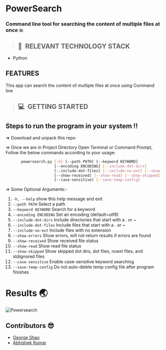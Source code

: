 # **PowerSearch**

### **Command line tool for searching the content of multiple files at once** :boom:

>## 📂&nbsp; RELEVANT TECHNOLOGY STACK
* Python

## FEATURES
This app can search the content of multiple files at once using Command line

>## 💻&nbsp; GETTING STARTED

## Steps to run the program in your system !!

=> Download and unpack this repo
 
=> Once we are in Project Directory Open Terminal or Command Prompt, Follow the below commands according to your usage:
```bash
       powersearch.py [-h] [--path PATH] [--keyword KEYWORD]
                      [--encoding ENCODING] [--include-dot-dirs]
                      [--include-dot-files] [--include-no-ext] [--show-errors]
                      [--show-received] [--show-read] [--show-skipped]
                      [--case-sensitive] [--save-temp-config]
```    
=> Some Optional Arguments:-
01.  `-h, --help`           show this help message and exit
02.  `--path PATH`          Select a path
03.  `--keyword KEYWORD`    Search for a keyword
04.  `--encoding ENCODING`  Set an encoding (default=utf8)
05.  `--include-dot-dirs`   Include directories that start with a . or ~                     
06.  `--include-dot-files`  Include files that start with a . or ~
07.  `--include-no-ext`     Include files with no extension
08.  `--show-errors`        Show errors, will not return results if errors are found                     
09.  `--show-received`      Show received file status
10.  `--show-read`          Show read file status
11.  `--show-skipped`       Show skipped dot dirs, dot files, noext files, and stdignored files               
12.  `--case-sensitive`     Enable case-sensitive keyword searching
13.  `--save-temp-config`   Do not auto-delete temp config file after program finishes 

# Results :earth_asia:
![Powersearch](https://github.com/abhik99/PowerSearch/blob/master/Powersearch.JPG)

## Contributors :sunglasses:
* [George Shao](https://github.com/GeorgeShao)
* [Abhishek Kumar](https://github.com/abhik99)
